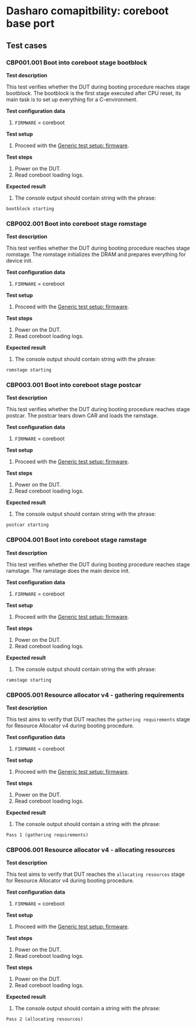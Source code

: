 # Dasharo comapitbility: coreboot base port

## Test cases

### CBP001.001 Boot into coreboot stage bootblock

**Test description**

This test verifies whether the DUT during booting procedure reaches
stage bootblock. The bootblock is the first stage executed after CPU reset,
its main task is to set up everything for a C-environment.

**Test configuration data**

1. `FIRMWARE` = coreboot

**Test setup**

1. Proceed with the
    [Generic test setup: firmware](../../generic-test-setup/#firmware).

**Test steps**

1. Power on the DUT.
1. Read coreboot loading logs.

**Expected result**

1. The console output should contain string with the phrase:

```
bootblock starting
```

### CBP002.001 Boot into coreboot stage romstage

**Test description**

This test verifies whether the DUT during booting procedure reaches
stage romstage. The romstage initializes the DRAM and prepares everything
for device init.

**Test configuration data**

1. `FIRMWARE` = coreboot

**Test setup**

1. Proceed with the
    [Generic test setup: firmware](../../generic-test-setup/#firmware).

**Test steps**

1. Power on the DUT.
1. Read coreboot loading logs.

**Expected result**

1. The console output should contain string with the phrase:

```
romstage starting
```

### CBP003.001 Boot into coreboot stage postcar

**Test description**

This test verifies whether the DUT during booting procedure reaches
stage postcar. The postcar tears down CAR and loads the ramstage.

**Test configuration data**

1. `FIRMWARE` = coreboot

**Test setup**

1. Proceed with the
    [Generic test setup: firmware](../../generic-test-setup/#firmware).

**Test steps**

1. Power on the DUT.
1. Read coreboot loading logs.

**Expected result**

1. The console output should contain string with the phrase:

```
postcar starting
```

### CBP004.001 Boot into coreboot stage ramstage

**Test description**

This test verifies whether the DUT during booting procedure reaches
stage ramstage. The ramstage does the main device init.

**Test configuration data**

1. `FIRMWARE` = coreboot

**Test setup**

1. Proceed with the
    [Generic test setup: firmware](../../generic-test-setup/#firmware).

**Test steps**

1. Power on the DUT.
1. Read coreboot loading logs.

**Expected result**

1. The console output should contain string the with phrase:

```
ramstage starting
```

### CBP005.001 Resource allocator v4 - gathering requirements

**Test description**

This test aims to verify that DUT reaches the `gathering requirements` stage for
Resource Allocator v4 during booting procedure.

**Test configuration data**

1. `FIRMWARE` = coreboot

**Test setup**

1. Proceed with the
    [Generic test setup: firmware](../../generic-test-setup/#firmware).

**Test steps**

1. Power on the DUT.
1. Read coreboot loading logs.

**Expected result**

1. The console output should contain a string with the phrase:

```
Pass 1 (gathering requirements)
```

### CBP006.001 Resource allocator v4 - allocating resources

**Test description**

This test aims to verify that DUT reaches the `allocating resources` stage for
Resource Allocator v4 during booting procedure.

**Test configuration data**

1. `FIRMWARE` = coreboot

**Test setup**

1. Proceed with the
    [Generic test setup: firmware](../../generic-test-setup/#firmware).

**Test steps**

1. Power on the DUT.
1. Read coreboot loading logs.

**Test steps**

1. Power on the DUT.
1. Read coreboot loading logs.

**Expected result**

1. The console output should contain a string with the phrase:

```
Pass 2 (allocating resources)
```
